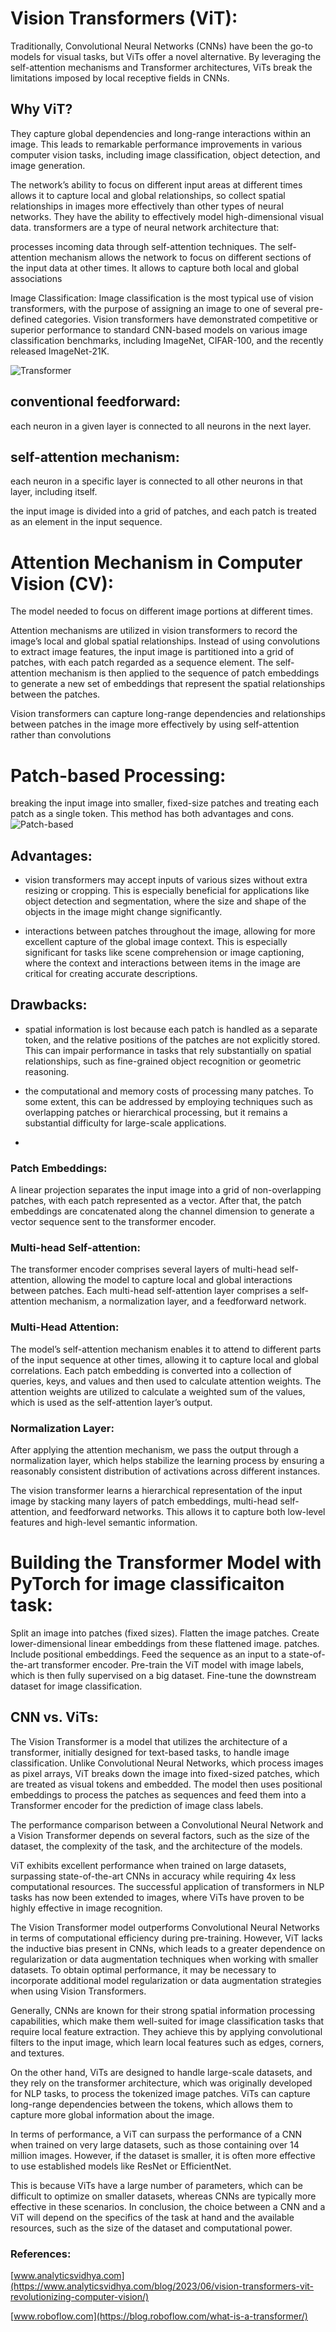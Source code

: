 # Vision Transformers (ViT):
Traditionally, Convolutional Neural Networks (CNNs) have been the go-to models for visual tasks, but ViTs offer a novel alternative. By leveraging the self-attention mechanisms and Transformer architectures, ViTs break the limitations imposed by local receptive fields in CNNs.
## Why ViT?
They capture global dependencies and long-range interactions within an image. This leads to remarkable performance improvements in various computer vision tasks, including image classification, object detection, and image generation.

The network’s ability to focus on different input areas at different times allows it to capture local and global relationships, so collect spatial relationships in images more effectively than other types of neural networks. They have the ability to effectively model high-dimensional visual data.
transformers are a type of neural network architecture that:

processes incoming data through self-attention techniques. 
The self-attention mechanism
allows the network to focus on different sections of the input data at other times. It allows to capture both local and global associations

Image Classification: Image classification is the most typical use of vision transformers, with the purpose of assigning an image to one of several pre-defined categories. Vision transformers have demonstrated competitive or superior performance to standard CNN-based models on various image classification benchmarks, including ImageNet, CIFAR-100, and the recently released ImageNet-21K.

![Transformer](transformer_architecture.jpg)

## conventional feedforward: 
each neuron in a given layer is connected to all neurons in the next layer.
## self-attention mechanism:
each neuron in a specific layer is connected to all other neurons in that layer, including itself.

the input image is divided into a grid of patches, and each patch is treated as an element in the input sequence.

# Attention Mechanism in Computer Vision (CV):
The model needed to focus on different image portions at different times.

Attention mechanisms are utilized in vision transformers to record the image’s local and global spatial relationships. Instead of using convolutions to extract image features, the input image is partitioned into a grid of patches, with each patch regarded as a sequence element. The self-attention mechanism is then applied to the sequence of patch embeddings to generate a new set of embeddings that represent the spatial relationships between the patches.

Vision transformers can capture long-range dependencies and relationships between patches in the image more effectively by using self-attention rather than convolutions

# Patch-based Processing:

breaking the input image into smaller, fixed-size patches and treating each patch as a single token. This method has both advantages and cons.
![Patch-based](patch.png)

## Advantages:
* vision transformers may accept inputs of various sizes without extra resizing or cropping. This is especially beneficial for applications like object detection and segmentation, where the size and shape of the objects in the image might change significantly.

* interactions between patches throughout the image, allowing for more excellent capture of the global image context. This is especially significant for tasks like scene comprehension or image captioning, where the context and interactions between items in the image are critical for creating accurate descriptions.

## Drawbacks:
* spatial information is lost because each patch is handled as a separate token, and the relative positions of the patches are not explicitly stored. This can impair performance in tasks that rely substantially on spatial relationships, such as fine-grained object recognition or geometric reasoning.

* the computational and memory costs of processing many patches. To some extent, this can be addressed by employing techniques such as overlapping patches or hierarchical processing, but it remains a substantial difficulty for large-scale applications.
* 
### Patch Embeddings:
A linear projection separates the input image into a grid of non-overlapping patches, with each patch represented as a vector. After that, the patch embeddings are concatenated along the channel dimension to generate a vector sequence sent to the transformer encoder.

### Multi-head Self-attention:
The transformer encoder comprises several layers of multi-head self-attention, allowing the model to capture local and global interactions between patches. Each multi-head self-attention layer comprises a self-attention mechanism, a normalization layer, and a feedforward network.

### Multi-Head Attention:
The model’s self-attention mechanism enables it to attend to different parts of the input sequence at other times, allowing it to capture local and global correlations. Each patch embedding is converted into a collection of queries, keys, and values and then used to calculate attention weights. The attention weights are utilized to calculate a weighted sum of the values, which is used as the self-attention layer’s output.

### Normalization Layer:
After applying the attention mechanism, we pass the output through a normalization layer, which helps stabilize the learning process by ensuring a reasonably consistent distribution of activations across different instances.

The vision transformer learns a hierarchical representation of the input image by stacking many layers of patch embeddings, multi-head self-attention, and feedforward networks. This allows it to capture both low-level features and high-level semantic information.



# Building the Transformer Model with PyTorch for image classificaiton task:

Split an image into patches (fixed sizes).
Flatten the image patches.
Create lower-dimensional linear embeddings from these flattened image. patches.
Include positional embeddings.
Feed the sequence as an input to a state-of-the-art transformer encoder.
Pre-train the ViT model with image labels, which is then fully supervised on a big dataset.
Fine-tune the downstream dataset for image classification.


## CNN vs. ViTs:

The Vision Transformer is a model that utilizes the architecture of a transformer, initially designed for text-based tasks, to handle image classification. Unlike Convolutional Neural Networks, which process images as pixel arrays, ViT breaks down the image into fixed-sized patches, which are treated as visual tokens and embedded. The model then uses positional embeddings to process the patches as sequences and feed them into a Transformer encoder for the prediction of image class labels.

The performance comparison between a Convolutional Neural Network and a Vision Transformer depends on several factors, such as the size of the dataset, the complexity of the task, and the architecture of the models.

ViT exhibits excellent performance when trained on large datasets, surpassing state-of-the-art CNNs in accuracy while requiring 4x less computational resources. The successful application of transformers in NLP tasks has now been extended to images, where ViTs have proven to be highly effective in image recognition.

The Vision Transformer model outperforms Convolutional Neural Networks in terms of computational efficiency during pre-training. However, ViT lacks the inductive bias present in CNNs, which leads to a greater dependence on regularization or data augmentation techniques when working with smaller datasets. To obtain optimal performance, it may be necessary to incorporate additional model regularization or data augmentation strategies when using Vision Transformers.

Generally, CNNs are known for their strong spatial information processing capabilities, which make them well-suited for image classification tasks that require local feature extraction. They achieve this by applying convolutional filters to the input image, which learn local features such as edges, corners, and textures.

On the other hand, ViTs are designed to handle large-scale datasets, and they rely on the transformer architecture, which was originally developed for NLP tasks, to process the tokenized image patches. ViTs can capture long-range dependencies between the tokens, which allows them to capture more global information about the image.

In terms of performance, a ViT can surpass the performance of a CNN when trained on very large datasets, such as those containing over 14 million images. However, if the dataset is smaller, it is often more effective to use established models like ResNet or EfficientNet.

This is because ViTs have a large number of parameters, which can be difficult to optimize on smaller datasets, whereas CNNs are typically more effective in these scenarios. In conclusion, the choice between a CNN and a ViT will depend on the specifics of the task at hand and the available resources, such as the size of the dataset and computational power.

### References:

[www.analyticsvidhya.com](https://www.analyticsvidhya.com/blog/2023/06/vision-transformers-vit-revolutionizing-computer-vision/)

[www.roboflow.com](https://blog.roboflow.com/what-is-a-transformer/)
